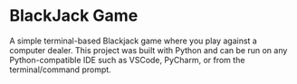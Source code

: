 # BlackJack Game
A simple terminal-based Blackjack game where you play against a computer dealer. This project was built with Python and can be run on any Python-compatible IDE such as VSCode, PyCharm, or from the terminal/command prompt.


